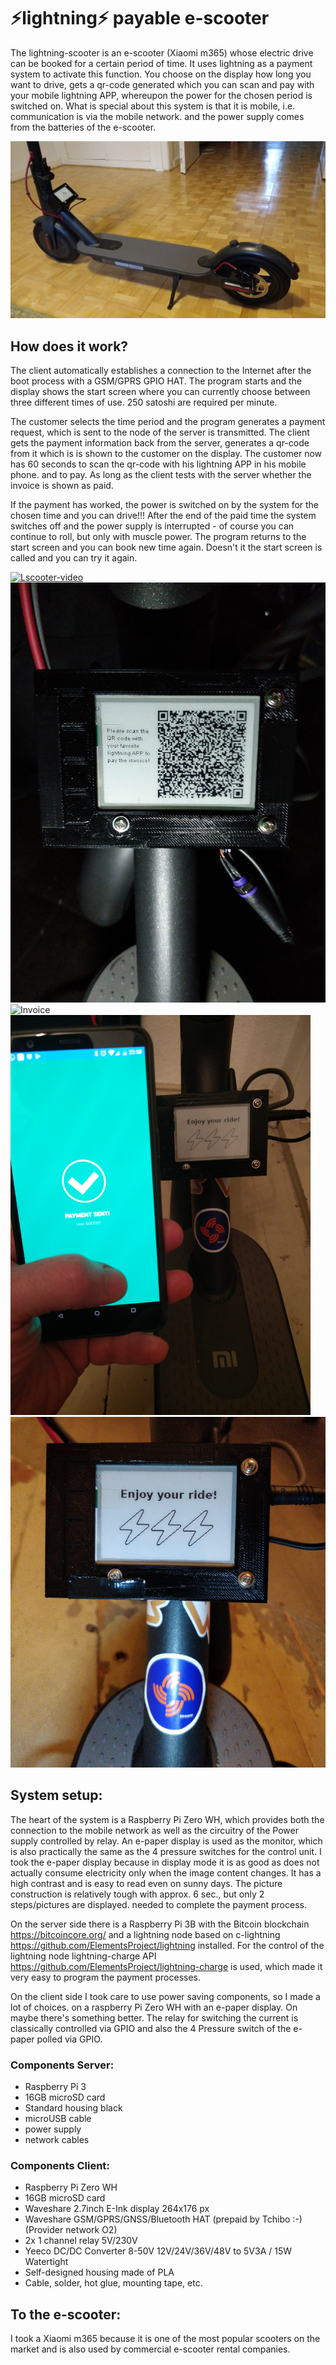 # ⚡lightning⚡ payable e-scooter

The lightning-scooter is an e-scooter (Xiaomi m365) whose electric drive can be booked for a certain period of time. 
It uses lightning as a payment system to activate this function. You choose on the display how long you want to drive, 
gets a qr-code generated which you can scan and pay with your mobile lightning APP, whereupon the power for the chosen
period is switched on. What is special about this system is that it is mobile, i.e. communication is via the mobile network.
and the power supply comes from the batteries of the e-scooter.   

![lscooter](img/IMG_20181212_150030.jpg)

## How does it work?

The client automatically establishes a connection to the Internet after the boot process with a GSM/GPRS GPIO HAT. The program starts
and the display shows the start screen where you can currently choose between three different times of use.
250 satoshi are required per minute. 

The customer selects the time period and the program generates a payment request, which is sent to the node of the
server is transmitted. The client gets the payment information back from the server, generates a qr-code from it which is
is shown to the customer on the display. The customer now has 60 seconds to scan the qr-code with his lightning APP in his mobile phone.
and to pay. As long as the client tests with the server whether the invoice is shown as paid.

If the payment has worked, the power is switched on by the system for the chosen time and you can drive!!! 
After the end of the paid time the system switches off and the power supply is interrupted - of course you can continue to roll,
but only with muscle power. The program returns to the start screen and you can book new time again. Doesn't it 
the start screen is called and you can try it again.



[![Lscooter-video](https://img.youtube.com/vi/Japhx4_71Qo/0.jpg)](https://www.youtube.com/watch?v=Japhx4_71Qo)
![QR](img/IMG_20181228_164839.jpg)
![Invoice](img/invoice.png)
![Payed](img/payed.png)
![Enjoy](img/enjoy.png)

## System setup:

The heart of the system is a Raspberry Pi Zero WH, which provides both the connection to the mobile network as well as the circuitry of the 
Power supply controlled by relay. An e-paper display is used as the monitor, which is also practically the same as the 
4 pressure switches for the control unit. I took the e-paper display because in display mode it is as good as 
does not actually consume electricity only when the image content changes. It has a high contrast and is easy to read even on sunny days. The picture construction is relatively tough with approx. 6 sec., but only 2 steps/pictures are displayed.
needed to complete the payment process.  

On the server side there is a Raspberry Pi 3B with the Bitcoin blockchain https://bitcoincore.org/ and a lightning node based on c-lightning https://github.com/ElementsProject/lightning installed. For the control of the lightning node lightning-charge API https://github.com/ElementsProject/lightning-charge is used, which made it very easy to program the payment processes.

On the client side I took care to use power saving components, so I made a lot of choices. 
on a raspberry Pi Zero WH with an e-paper display. On
maybe there's something better. The relay for switching the current is classically controlled via GPIO and also the 
4 Pressure switch of the e-paper polled via GPIO.

### Components Server:
- Raspberry Pi 3
- 16GB microSD card
- Standard housing black
- microUSB cable
- power supply
- network cables

### Components Client:
- Raspberry Pi Zero WH
- 16GB microSD card
- Waveshare 2.7inch E-Ink display 264x176 px 
- Waveshare GSM/GPRS/GNSS/Bluetooth HAT
  (prepaid by Tchibo :-) (Provider network O2)
- 2x 1 channel relay 5V/230V
- Yeeco DC/DC Converter 8-50V 12V/24V/36V/48V to 5V3A / 15W Watertight
- Self-designed housing made of PLA
- Cable, solder, hot glue, mounting tape, etc.


## To the e-scooter:

I took a Xiaomi m365 because it is one of the most popular scooters on the market and is also used by commercial e-scooter rental companies.    

